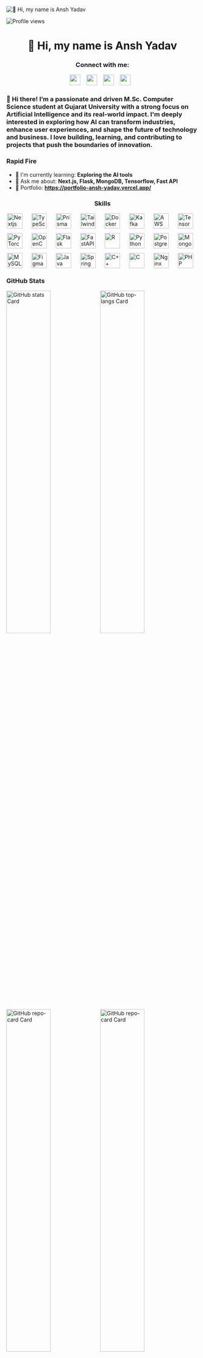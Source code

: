 ![👋 Hi, my name is Ansh Yadav](https://images-wixmp-ed30a86b8c4ca887773594c2.wixmp.com/f/c83c004e-1370-4756-88e5-4071de797088/dgdq8br-09cc7ad6-a021-47a5-b0e0-917b12b0f7a7.gif?token=eyJ0eXAiOiJKV1QiLCJhbGciOiJIUzI1NiJ9.eyJzdWIiOiJ1cm46YXBwOjdlMGQxODg5ODIyNjQzNzNhNWYwZDQxNWVhMGQyNmUwIiwiaXNzIjoidXJuOmFwcDo3ZTBkMTg4OTgyMjY0MzczYTVmMGQ0MTVlYTBkMjZlMCIsIm9iaiI6W1t7InBhdGgiOiJcL2ZcL2M4M2MwMDRlLTEzNzAtNDc1Ni04OGU1LTQwNzFkZTc5NzA4OFwvZGdkcThici0wOWNjN2FkNi1hMDIxLTQ3YTUtYjBlMC05MTdiMTJiMGY3YTcuZ2lmIn1dXSwiYXVkIjpbInVybjpzZXJ2aWNlOmZpbGUuZG93bmxvYWQiXX0.tqRMtE-b2QiI2nnefNxSDMJvZCcYqFmq2ccg_Xfzqb8)

![Profile views](https://komarev.com/ghpvc/?username=aj045045&label=Profile%20views&color=0e75b6&style=flat)

<div id="toc">
  <ul align="center" style="list-style: none">
    <summary>
      <h1>
        👋 Hi, my name is Ansh Yadav
      </h1>
    </summary>
  </ul>
</div>

**<h3 align="center">Connect with me:</h3>** 
<p align="center"><a href="https://github.com/aj045045" target="_blank"><img src="https://img.shields.io/badge/GitHub-100000?style=flat-square&logo=github&logoColor=white" height="28" style="margin-right: 12px"></a> <a href="https://www.linkedin.com/in/https://www.linkedin.com/in/ansh-yadav-0ab92424b/" target="_blank"><img src="https://img.shields.io/badge/LinkedIn-0077B5?style=flat-square&logo=linkedin&logoColor=white" height="28" style="margin-right: 12px"></a> <a href="aj045045@gmail.com" target="_blank"><img src="https://img.shields.io/badge/Gmail-D14836?style=flat-square&logo=gmail&logoColor=white" height="28" style="margin-right: 12px"></a> <a href="https://twitter.com/aj045045" target="_blank"><img src="https://img.shields.io/badge/Twitter-000000?style=flat-square&logo=X&logoColor=white" height="28" style="margin-right: 12px"></a></p>

 **<h3 align="left">👋 Hi there! I’m a passionate and driven M.Sc. Computer Science student at Gujarat University with a strong focus on Artificial Intelligence and its real-world impact. I'm deeply interested in exploring how AI can transform industries, enhance user experiences, and shape the future of technology and business. I love building, learning, and contributing to projects that push the boundaries of innovation.</h3>**

**<h3 align="left">Rapid Fire</h3>**

- 🌱 I'm currently learning: **Exploring the AI tools**
- 💬 Ask me about: **Next.js, Flask, MongoDB, Tensorflow, Fast API**
- 📂 Portfolio: **<a href="https://portfolio-ansh-yadav.vercel.app/" target="_blank">https://portfolio-ansh-yadav.vercel.app/</a>**

 **<h3 align="center">Skills</h3>**

<div style="display: flex; flex-wrap: wrap; gap: 12px; justify-content: center;"><img src="https://skillicons.dev/icons?i=nextjs" height="40" alt="Nextjs" style="margin-right: 12px"> <img src="https://skillicons.dev/icons?i=typescript" height="40" alt="TypeScript" style="margin-right: 12px"> <img src="https://skillicons.dev/icons?i=prisma" height="40" alt="Prisma" style="margin-right: 12px"> <img src="https://skillicons.dev/icons?i=tailwind" height="40" alt="Tailwind CSS" style="margin-right: 12px"> <img src="https://skillicons.dev/icons?i=docker" height="40" alt="Docker" style="margin-right: 12px"> <img src="https://skillicons.dev/icons?i=kafka" height="40" alt="Kafka" style="margin-right: 12px"> <img src="https://skillicons.dev/icons?i=aws" height="40" alt="AWS" style="margin-right: 12px"> <img src="https://skillicons.dev/icons?i=tensorflow" height="40" alt="TensorFlow" style="margin-right: 12px"> <img src="https://skillicons.dev/icons?i=pytorch" height="40" alt="PyTorch" style="margin-right: 12px"> <img src="https://skillicons.dev/icons?i=opencv" height="40" alt="OpenCV" style="margin-right: 12px"> <img src="https://skillicons.dev/icons?i=flask" height="40" alt="Flask" style="margin-right: 12px"> <img src="https://skillicons.dev/icons?i=fastapi" height="40" alt="FastAPI" style="margin-right: 12px"> <img src="https://skillicons.dev/icons?i=r" height="40" alt="R" style="margin-right: 12px"> <img src="https://skillicons.dev/icons?i=python" height="40" alt="Python" style="margin-right: 12px"> <img src="https://skillicons.dev/icons?i=postgresql" height="40" alt="PostgreSQL" style="margin-right: 12px"> <img src="https://skillicons.dev/icons?i=mongodb" height="40" alt="MongoDB" style="margin-right: 12px"> <img src="https://skillicons.dev/icons?i=mysql" height="40" alt="MySQL" style="margin-right: 12px"> <img src="https://skillicons.dev/icons?i=figma" height="40" alt="Figma" style="margin-right: 12px"> <img src="https://skillicons.dev/icons?i=java" height="40" alt="Java" style="margin-right: 12px"> <img src="https://skillicons.dev/icons?i=spring" height="40" alt="Spring" style="margin-right: 12px"> <img src="https://skillicons.dev/icons?i=cpp" height="40" alt="C++" style="margin-right: 12px"> <img src="https://skillicons.dev/icons?i=c" height="40" alt="C" style="margin-right: 12px"> <img src="https://skillicons.dev/icons?i=nginx" height="40" alt="Nginx" style="margin-right: 12px"> <img src="https://skillicons.dev/icons?i=php" height="40" alt="PHP" style="margin-right: 12px"></div>

 **<h3 align="left">GitHub Stats</h3>**

<p align="left">
  <img width="48%" src="https://github-readme-stats.vercel.app/api?username=aj045045&theme=dracula&hide_title=false&hide_rank=false&show_icons=true&include_all_commits=false&count_private=true&line_height=23&show=&title_color=Status&hide_border=false&ring_color=%2384cc16&custom_title=aj045045+-+Github+status&rank_icon=github&number_format=short&text_bold=false&disable_animations=false" alt="GitHub stats Card" />
  <img width="48%" src="https://github-readme-stats.vercel.app/api/top-langs?username=aj045045&theme=dracula&hide_title=false&layout=compact&langs_count=7&hide_progress=false&card_width=400" alt="GitHub top-langs Card" />
</p>

<p align="left">
  <img width="48%" src="https://github-readme-stats.vercel.app/api/pin/?username=aj045045&repo=next-blog&theme=dracula&cache_seconds=1800&border_radius=4&show_owner=true&hide_border=false" alt="GitHub repo-card Card" />
  <img width="48%" src="https://github-readme-stats.vercel.app/api/pin/?username=aj045045&repo=7-sem-szhoes-shopping-store&theme=default&cache_seconds=1800&border_radius=4&show_owner=false" alt="GitHub repo-card Card" />
</p>

<p align="left">
  <img width="48%" src="https://github-readme-stats.vercel.app/api/pin/?username=aj045045&repo=nextjs-boilerplate&theme=default&cache_seconds=1800&border_radius=4&show_owner=false" alt="GitHub repo-card Card" />
  <img width="48%" src="https://github-readme-stats.vercel.app/api/pin/?username=aj045045&repo=portfolio&theme=default&cache_seconds=1800&border_radius=4&show_owner=false" alt="GitHub repo-card Card" />
</p>

<p align="left">
  <img width="48%" src="https://github-readme-stats.vercel.app/api/pin/?username=aj045045&repo=6-sem-Gender-Bias-Identification&theme=default&cache_seconds=1800&border_radius=4&show_owner=false" alt="GitHub repo-card Card" />
  <img width="48%" src="https://github-readme-stats.vercel.app/api/pin/?username=aj045045&repo=5-sem-internal-assessment-tracking-system&theme=default&cache_seconds=1800&border_radius=4&show_owner=false" alt="GitHub repo-card Card" />
</p>

<p align="left">
  <img width="48%" src="https://github-readme-stats.vercel.app/api/pin/?username=aj045045&repo=4-sem-department-website&theme=default&cache_seconds=1800&border_radius=4&show_owner=false" alt="GitHub repo-card Card" />
</p>

 **<h3 align="left">Support Me</h3>**

<p align="left"><a href="https://buymeacoffee.com/aj045045" target="_blank"><img src="https://img.shields.io/badge/Buy%20Me%20a%20Coffee-fde047?style=flat-square&logo=buy-me-a-coffee&logoColor=white" height="36" style="margin-right: 4px"></a></p>
